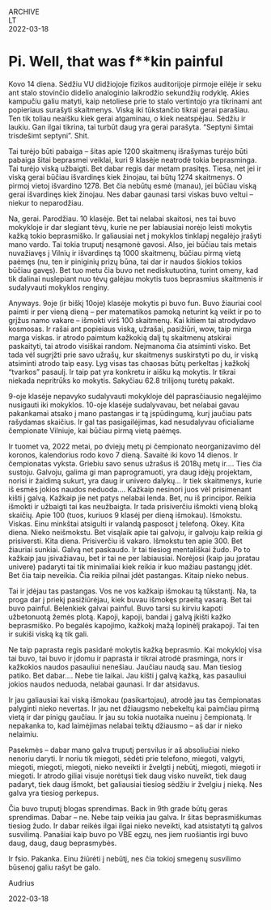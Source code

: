 ARCHIVE  
LT  
2022-03-18

# Pi. Well, that was f\*\*kin painful

Kovo 14 diena. Sėdžiu VU didžiojoje fizikos auditorijoje pirmoje eilėje ir seku ant stalo stovinčio didelio analoginio laikrodžio sekundžių rodyklę. Akies kampučiu galiu matyti, kaip netoliese prie to stalo vertintojo yra tikrinami ant popieriaus surašyti skaitmenys. Viską iki tūkstančio tikrai gerai parašiau. Ten tik toliau neaišku kiek gerai atgaminau, o kiek neatspėjau. Sėdžiu ir laukiu. Gan ilgai tikrina, tai turbūt daug yra gerai parašyta. “Septyni šimtai trisdešimt septyni”. Shit.

Tai turėjo būti pabaiga – šitas apie 1200 skaitmenų išrašymas turėjo būti pabaiga šitai beprasmei veiklai, kuri 9 klasėje neatrodė tokia beprasminga. Tai turėjo viską užbaigti. Bet dabar regis dar metam prasitęs. Tiesa, net jei ir viską gerai būčiau išvardinęs kiek žinojau, tai būtų 1274 skaitmenys. O pirmoj vietoj išvardino 1278. Bet čia nebūtų esmė (manau), jei būčiau viską gerai išvardinęs kiek žinojau. Nes dabar gaunasi tarsi viskas buvo veltui – niekur to neparodžiau.

Na, gerai. Parodžiau. 10 klasėje. Bet tai nelabai skaitosi, nes tai buvo mokykloje ir dar slegiant tėvų, kurie ne per labiausiai norėjo leisti mokytis kažką tokio beprasmiško. Ir galiausiai net į mokyklos tinklapį negalėjo įrašyti mano vardo. Tai tokia truputį nesąmonė gavosi. Also, jei būčiau tais metais nuvažiavęs į Vilnių ir išvardinęs tą 1000 skaitmenų, būčiau pirmą vietą paėmęs (nu, ten ir piniginių prizų būna, tai dar ir naudos šiokios tokios būčiau gavęs). Bet tuo metu čia buvo net nediskutuotina, turint omeny, kad tik dalinai nuslepiant nuo tėvų galėjau mokytis tuos beprasmius skaitmenis ir sudalyvauti mokyklos renginy.

Anyways. 9oje (ir biškį 10oje) klasėje mokytis pi buvo fun. Buvo žiauriai cool paimti ir per vieną dieną – per matematikos pamoką neturint ką veikt ir po to grįžus namo vakare – išmokti virš 100 skaitmenų. Kai kitiem tai atrodydavo kosmosas. Ir rašai ant popieiaus viską, užrašai, pasižiūri, wow, taip mirga marga viskas. ir atrodo paimtum kažkokią dalį tų skaitmenų atskirai paskaityti, tai atrodo visiškai random. Neįmanoma čia atsiminti visko. Bet tada vėl sugrįžti prie savo užrašų, kur skaitmenys suskirstyti po du, ir viską atsiminti atrodo taip easy. Lyg visas tas chaosas būtų perkeltas į kažkokį “tvarkos” pasaulį. Ir taip pat yra konkretu ir aišku ką mokytis. Ir tikrai niekada nepritrūks ko mokytis. Sakyčiau 62.8 trilijonų turėtų pakakt.

9-oje klasėje nepavyko sudalyvauti mokykloje dėl paprasčiausio negalėjimo nusigauti iki mokyklos. 10-oje klasėje sudalyvavau, bet nelabai gavau pakankamai atsako į mano pastangas ir tą įspūdingumą, kurį jaučiau pats rašydamas skaičius. Ir gal tas pasigailėjimas, kad nesudalyvau oficialiame čempionate Vilniuje, kai būčiau pirmą vietą paėmęs.

Ir tuomet va, 2022 metai, po dviejų metų pi čempionato neorganizavimo dėl koronos, kalendorius rodo kovo 7 dieną. Savaitė iki kovo 14 dienos. Ir čempionatas vyksta. Griebiu savo senus užrašus iš 2018ų metų ir…. Ties čia sustoju. Galvoju, galima gi man paprogramuoti, yra daug idėjų projektam, norisi ir žaidimą sukurt, yra daug ir univero dalykų… Ir tiek skaitmenys, kurie iš esmės jokios naudos neduoda…. Kažkaip nesinori juos vėl prisimenant kišti į galvą. Kažkaip jie net patys nelabai lenda. Bet, nu iš principor. Reikia išmokti ir užbaigti tai kas neužbaigta. Ir tada prisiverčiu išmokti vieną bloką skaičių. Apie 100 (tuos, kuriuos 9 klasėj per dieną išmokau). Išmokstu. Viskas. Einu minkštai atsigulti ir valandą pasposot į telefoną. Okey. Kita diena. Nieko neišmokstu. Bet visąlaik apie tai galvoju, ir galvoju kaip reikia gi prisiversti. Kita diena. Prisiverčiu iš vakaro. Išmokstu ten apie 300. Bet žiauriai sunkiai. Galvą net paskaudo. Ir tai tiesiog mentališkai žudo. Po to kažkaip jau įsivažiavau, bet ir tai ne per labiausiai. Norėjosi (kaip jau įpratau univere) padaryti tai tik minimaliai kiek reikia ir kuo mažiau pastangų įdėt. Bet čia taip neveikia. Čia reikia pilnai įdėt pastangas. Kitaip nieko nebus.

Tai ir įdėjau tas pastangas. Vos ne vos kažkaip išmokau tą tūkstantį. Na, ta proga dar į priekį pasižiūrėjau, kiek buvau išmokęs praeitą vasarą. Bet tai buvo painful. Belenkiek galvai painful. Buvo tarsi su kirviu kapoti užbetonuotą žemės plotą. Kapoji, kapoji, bandai į galvą įkišti kažko beprasmiško. Po begalės kapojimo, kažkokį mažą lopinėlį prakapoji. Tai ten ir sukiši viską ką tik gali.

Ne taip paprasta regis pasidarė mokytis kažką beprasmio. Kai mokykloj visa tai buvo, tai buvo ir įdomu ir paprasta ir tikrai atrodė prasminga, nors ir kažkokios naudos pasauliui nenešiau. Jaučiau naudą sau. Man tiesiog patiko. Bet dabar…. Nebe tie laikai. Jau kišti į galvą kažką, kas pasauliui jokios naudos neduoda, nelabai gaunasi. Ir dar atsidavus.

Ir jau galiausiai kai viską išmokau (pasikartojau), atrodė jau tas čempionatas palyginti nieko nevertas. Ir jau net džiaugsmo nebekeltų kai paimčiau pirmą vietą ir dar pinigų gaučiau. Ir jau su tokia nuotaika nueinu į čempionatą. Ir nepakanka to, kad laimėjimas nelabai teiktų džiausmo – aš dar ir nieko nelaimiu.

Pasekmės – dabar mano galva truputį persvilus ir aš absoliučiai nieko nenoriu daryti. Ir noriu tik miegoti, sėdėti prie telefono, miegoti, valgyti, miegoti, miegoti, miegoti, nieko neveikti ir žvelgti į nebūtį, miegoti, miegoti ir miegoti. Ir atrodo giliai visuje norėtųsi tiek daug visko nuveikt, tiek daug padaryt, tiek daug išmokt, bet galiausiai tiesiog sėdžiu ir žvelgiu į nieką. Nes galva yra tiesiog perkepus.

Čia buvo truputį blogas sprendimas. Back in 9th grade būtų geras sprendimas. Dabar – ne. Nebe taip veikia jau galva. Ir šitas beprasmiškumas tiesiog žudo. Ir dabar reikės ilgai ilgai nieko neveikti, kad atsistatyti tą galvos susvilimą. Panašiai kaip buvo po VBE egzų, nes jiem ruošiantis irgi buvo daug, daug, daug beprasmybės.

Ir fsio. Pakanka. Einu žiūrėti į nebūtį, nes čia tokioj smegenų susvilimo būsenoj galiu rašyt be galo.

Audrius

2022-03-18

